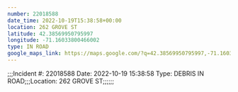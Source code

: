 ```yaml
---
number: 22018588
date_time: 2022-10-19T15:38:58+00:00
location: 262 GROVE ST
latitude: 42.38569950795997
longitude: -71.16033800466002
type: IN ROAD
google_maps_link: https://maps.google.com/?q=42.38569950795997,-71.16033800466002
---
```


;;;Incident #: 22018588  Date: 2022-10-19 15:38:58   Type: DEBRIS IN ROAD;;;Location: 262 GROVE ST;;;;;;
